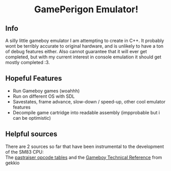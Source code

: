 # <center>GamePerigon Emulator!</center>
## Info
A silly little gameboy emulator I am attempting to create in C++. It probably wont be terribly accurate to original hardware, and 
is unlikely to have a ton of debug features either. Also cannot guarantee that it will ever get completed, but with my current
interest in console emulation it should get mostly completed :3.

## Hopeful Features
* Run Gameboy games (woahhh)
* Run on different OS with SDL
* Savestates, frame advance, slow-down / speed-up, other cool emulator features
* Decompile game cartridge into readable assembly (impprobable but i can be optimistic)

## Helpful sources
There are 2 sources so far that have been instrumental to the development of the SM83 CPU:  
The [pastraiser opcode tables](https://www.pastraiser.com/cpu/gameboy/gameboy_opcodes.html "Opcode Tables") and
the [Gameboy Technical Reference](https://gekkio.fi/files/gb-docs/gbctr.pdf "Technical Reference PDF") from gekkio